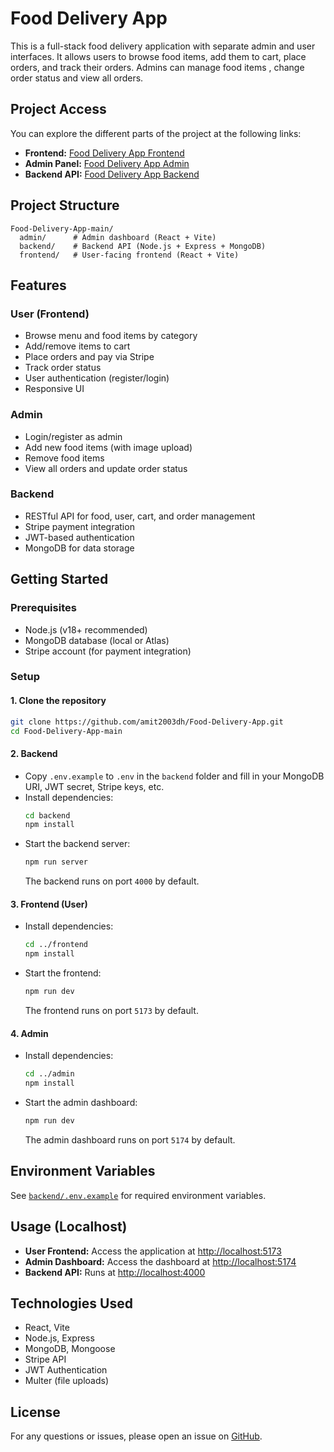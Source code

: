 # Food Delivery App

This is a full-stack food delivery application with separate admin and user interfaces. It allows users to browse food items, add them to cart, place orders, and track their orders. Admins can manage food items , change order status and view all orders.

## Project Access

You can explore the different parts of the project at the following links:

- **Frontend:** [Food Delivery App Frontend](https://food-delivery-app-frontend-196z.onrender.com)  
- **Admin Panel:** [Food Delivery App Admin](https://food-delivery-app-admin-tar4.onrender.com)  
- **Backend API:** [Food Delivery App Backend](https://food-delivery-app-backend-066k.onrender.com)  

## Project Structure

```
Food-Delivery-App-main/
  admin/      # Admin dashboard (React + Vite)
  backend/    # Backend API (Node.js + Express + MongoDB)
  frontend/   # User-facing frontend (React + Vite)
```

## Features

### User (Frontend)
- Browse menu and food items by category
- Add/remove items to cart
- Place orders and pay via Stripe
- Track order status
- User authentication (register/login)
- Responsive UI

### Admin
- Login/register as admin
- Add new food items (with image upload)
- Remove food items
- View all orders and update order status

### Backend
- RESTful API for food, user, cart, and order management
- Stripe payment integration
- JWT-based authentication
- MongoDB for data storage

## Getting Started

### Prerequisites
- Node.js (v18+ recommended)
- MongoDB database (local or Atlas)
- Stripe account (for payment integration)

### Setup

#### 1. Clone the repository
```sh
git clone https://github.com/amit2003dh/Food-Delivery-App.git
cd Food-Delivery-App-main
```

#### 2. Backend
- Copy `.env.example` to `.env` in the `backend` folder and fill in your MongoDB URI, JWT secret, Stripe keys, etc.
- Install dependencies:
  ```sh
  cd backend
  npm install
  ```
- Start the backend server:
  ```sh
  npm run server
  ```
  The backend runs on port `4000` by default.

#### 3. Frontend (User)
- Install dependencies:
  ```sh
  cd ../frontend
  npm install
  ```
- Start the frontend:
  ```sh
  npm run dev
  ```
  The frontend runs on port `5173` by default.

#### 4. Admin
- Install dependencies:
  ```sh
  cd ../admin
  npm install
  ```
- Start the admin dashboard:
  ```sh
  npm run dev
  ```
  The admin dashboard runs on port `5174` by default.

## Environment Variables

See [`backend/.env.example`](backend/.env.example) for required environment variables.

## Usage (Localhost)

- **User Frontend:** Access the application at [http://localhost:5173](http://localhost:5173)  
- **Admin Dashboard:** Access the dashboard at [http://localhost:5174](http://localhost:5174)  
- **Backend API:** Runs at [http://localhost:4000](http://localhost:4000)  


## Technologies Used

- React, Vite
- Node.js, Express
- MongoDB, Mongoose
- Stripe API
- JWT Authentication
- Multer (file uploads)

## License
For any questions or issues, please open an issue on [GitHub](https://github.com/amit2003dh/Food-Delivery-App-main).
